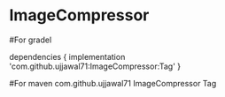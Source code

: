 # ImageCompressor
 
 #For gradel

 
dependencies {
	        implementation 'com.github.ujjawal71:ImageCompressor:Tag'
	}
 
 #For maven
  <dependency>
	    <groupId>com.github.ujjawal71</groupId>
	    <artifactId>ImageCompressor</artifactId>
	    <version>Tag</version>
	</dependency>
